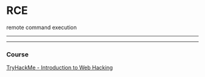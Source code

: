 # RCE

remote command execution



---
---

### Course
[TryHackMe - Introduction to Web Hacking](https://tryhackme.com/module/intro-to-web-hacking)    
